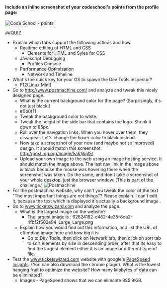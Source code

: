 #### Include an inline screenshot of your codeschool's points from the profile page:

<!-- Modify the Markdown to include your answers. Don't delete the questions! -->
![Code School - points](http://i.imgur.com/W1nTNyO.png)

##QUIZ
* Explain which tabs support the following actions and how.
  * Realtime editing of HTML and CSS
    * Elements for HTML and Syles for CSS
  * Javascript Debugging
    * Profiles Console
  * Performance Optimization
    * Network and Timeline
* What's the quick key for your OS to spawn the Dev Tools inspector?
  * F12(Linux Mint)
* Go to http://www.postmachina.com/ and analyze and tweak this nicely designed page.
  * What is the current background color for the page?  (Surprisingly, it's not just black!)
   * #0b0f11
  * Tweak the background color to white.
  * Tweak the height of the side bar that contains the logo.  Shrink it down to 85px.
  * Roll over the navigation links.  When you hover over them, they dissapear.  Let's change the hover color to black instead.
  * Now take a screenshot of your new (and maybe not so improved) design.  It should match this screenshot: http://postimg.org/image/5ak1jkpl5/
  * Upload your own image to the web using an image hosting service.  It should match the image above. The last nav link in the image above is black because the mouse was hovering there when the screenshot was taken. Do the same, and don't take a screenshot of your whole desktop, just the browser window. (This is part of the challenge.)
    ![Postmachine](http://i.imgur.com/PYLYhRu.png?1)
* For the postmachina website, why can't you tweak the color of the text "The most important things are not things"?  Please explain.
  I can't edit it, because the text which is displayed it's actually a background image .
* Go to www.ticketswizard.com and analyze the page.
  * What is the largest image on the website?
    * The largest image is  : 92624182-c482-4a35-8da2-4fbf2f502e94_Large_Large.png
  * Explain how you would find out this information, and list the URL of offending image here and how big it is.
    * Go to Dev Tools, then click on Network tab, then click on sort tab to sort elements by size in descending order, after that its easy to find the largest element either it is an image or different type of file.
* Test the www.ticketswizard.com website with google's [PageSpeed Insights](http://www.ticketswizard.com/).  (You can also download the chrome plugin).  What is the lowest hanging fruit to optimize the website?  How many kilobytes of data can be eliminated?
  * Images - PageSpeed shows that we can elimante 885.9KiB.